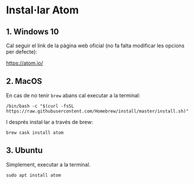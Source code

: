 # Instal·lar Atom

## 1. Windows 10

Cal seguir el link de la pàgina web oficial (no fa falta modificar les opcions per defecte):

https://atom.io/

## 2. MacOS

En cas de no tenir `brew` abans cal executar a la terminal:

```
/bin/bash -c "$(curl -fsSL https://raw.githubusercontent.com/Homebrew/install/master/install.sh)"
```

I després instal·lar a través de brew:

```
brew cask install atom
```

## 3. Ubuntu

Simplement, executar a la terminal.

```
sudo apt install atom
```

